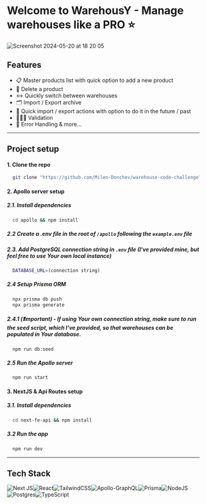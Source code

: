 # Welcome to WarehousY - Manage warehouses like a PRO ⭐️
![Screenshot 2024-05-20 at 18 20 05](https://github.com/Milen-Donchev/warehouse-code-challenge/assets/93256125/824e48ba-5c21-46ff-a8f4-b0da329b50fc)


## Features

- 📋 Master products list with quick option to add a new product
- 🚮 Delete a product
- ↔️ Quickly switch between warehouses
- 🗂️ Import / Export archive
- 📆 Quick import / export actions with option to do it in the future / past
- 👮🏻‍♂️ Validation
- 🚨 Error Handling & more...

-----

## Project setup

#### 1. Clone the repo

```bash
  git clone "https://github.com/Milen-Donchev/warehouse-code-challenge"
```

#### 2. Apollo server setup
##### 2.1. Install dependencies
```bash
  cd apollo && npm install
```
##### 2.2 Create a .env file in the root of `/apollo` following the `example.env` file
##### 2.3. Add PostgreSQL connection string in `.env` file (I've provided mine, but feel free to use Your own local instance)
```bash
  DATABASE_URL=(connection string)
```
##### 2.4 Setup Prisma ORM
```bash
  npx prisma db push
  npx prisma generate
```
##### 2.4.1 (❗️Important) - If using Your own connection string, make sure to run the seed script, which I've provided, so that warehouses can be populated in Your database.
```bash
  npm run db:seed
```
##### 2.5 Run the Apollo server
```bash
  npm run start
```

#### 3. NextJS & Api Routes setup
##### 3.1. Install dependencies
```bash
  cd next-fe-api && npm install
```
##### 3.2 Run the app
```bash
  npm run dev
```
----

## Tech Stack
![Next JS](https://img.shields.io/badge/Next-black?style=for-the-badge&logo=next.js&logoColor=white)![React](https://img.shields.io/badge/react-%2320232a.svg?style=for-the-badge&logo=react&logoColor=%2361DAFB)![TailwindCSS](https://img.shields.io/badge/tailwindcss-%2338B2AC.svg?style=for-the-badge&logo=tailwind-css&logoColor=white)![Apollo-GraphQL](https://img.shields.io/badge/-ApolloGraphQL-311C87?style=for-the-badge&logo=apollo-graphql)![Prisma](https://img.shields.io/badge/Prisma-3982CE?style=for-the-badge&logo=Prisma&logoColor=white)![NodeJS](https://img.shields.io/badge/node.js-6DA55F?style=for-the-badge&logo=node.js&logoColor=white)![Postgres](https://img.shields.io/badge/postgres-%23316192.svg?style=for-the-badge&logo=postgresql&logoColor=white)![TypeScript](https://img.shields.io/badge/typescript-%23007ACC.svg?style=for-the-badge&logo=typescript&logoColor=white)
